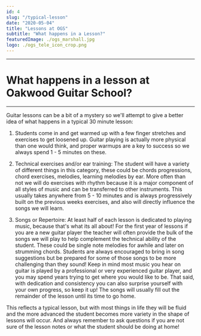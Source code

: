 ```yaml
---
id: 4
slug: "/typical-lesson"
date: "2020-05-04"
title: "Lessons at OGS"
subtitle: "What happens in a Lesson?"
featuredImage: ./ogs_marshall.jpg
logo: ./ogs_tele_icon_crop.png
---
```


---
# **What happens in a lesson at Oakwood Guitar School?**
---

Guitar lessons can be a bit of a mystery so we'll attempt to give a better idea of what happens in a typical 30 minute lesson:

1. Students come in and get warmed up with a few finger stretches and exercises to get loosened up.  Guitar playing is actually more physical than one would think, and proper warmups are a key to success so we always spend 1 - 5 minutes on these.

2. Technical exercises and/or ear training: The student will have a variety of different things in this category, these could be chords progressions, chord exercises, melodies, learning melodies by ear.  More often than not we will do exercises with rhythm because it is a major component of all styles of music and can be transferred to other instruments.  This usually takes anywhere from 5 - 10 minutes and is always progressively built on the previous weeks exercises, and also will directly influence the songs we will learn.

3. Songs or Repertoire: At least half of each lesson is dedicated to playing music, because that's what its all about!  For the first year of lessons if you are a new guitar player the teacher will often provide the bulk of the songs we will play to help complement the technical ability of the student.  These could be single note melodies for awhile and later on strumming chords.  Students are always encouraged to bring in song suggestions but be prepared for some of those songs to be more challenging than they sound!  Keep in mind most music you hear on guitar is played by a professional or very experienced guitar player, and you may spend years trying to get where you would like to be.  That said, with dedication and consistency you can also surprise yourself with your own progress, so keep it up!  The songs will usually fill out the remainder of the lesson until its time to go home.

This reflects a typical lesson, but with most things in life they will be fluid and the more advanced the student becomes more variety in the shape of lessons will occur.  And always remember to ask questions if you are not sure of the lesson notes or what the student should be doing at home! 